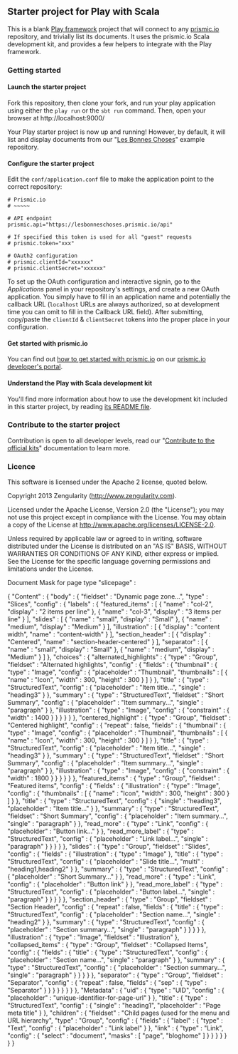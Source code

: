 ## Starter project for Play with Scala

This is a blank [Play framework](http://www.playframework.com) project that will connect to any [prismic.io](https://prismic.io) repository, and trivially list its documents. It uses the prismic.io Scala development kit, and provides a few helpers to integrate with the Play framework.

### Getting started

#### Launch the starter project

Fork this repository, then clone your fork, and run your play application using either the `play run` or the `sbt run` command. Then, open your browser at http://localhost:9000/

Your Play starter project is now up and running! However, by default, it will list and display documents from our "[Les Bonnes Choses](http://lesbonneschoses.prismic.me)" example repository.

#### Configure the starter project

Edit the `conf/application.conf` file to make the application point to the correct repository:

```
# Prismic.io
# ~~~~~

# API endpoint
prismic.api="https://lesbonneschoses.prismic.io/api"

# If specified this token is used for all "guest" requests
# prismic.token="xxx"

# OAuth2 configuration
# prismic.clientId="xxxxxx"
# prismic.clientSecret="xxxxxx"
```

To set up the OAuth configuration and interactive signin, go to the _Applications_ panel in your repository's settings, and create a new OAuth application. You simply have to fill in an application name and potentially the callback URL (`localhost` URLs are always authorized, so at development time you can omit to fill in the Callback URL field). After submitting, copy/paste the `clientId` & `clientSecret` tokens into the proper place in your configuration.

#### Get started with prismic.io

You can find out [how to get started with prismic.io](https://developers.prismic.io/documentation/UjBaQsuvzdIHvE4D/getting-started) on our [prismic.io developer's portal](https://developers.prismic.io/).

#### Understand the Play with Scala development kit

You'll find more information about how to use the development kit included in this starter project, by reading [its README file](https://github.com/prismicio/scala-kit/blob/master/README.md).

### Contribute to the starter project

Contribution is open to all developer levels, read our "[Contribute to the official kits](https://developers.prismic.io/documentation/UszOeAEAANUlwFpp/contribute-to-the-official-kits)" documentation to learn more.

### Licence

This software is licensed under the Apache 2 license, quoted below.

Copyright 2013 Zengularity (http://www.zengularity.com).

Licensed under the Apache License, Version 2.0 (the "License"); you may not use this project except in compliance with the License. You may obtain a copy of the License at http://www.apache.org/licenses/LICENSE-2.0.

Unless required by applicable law or agreed to in writing, software distributed under the License is distributed on an "AS IS" BASIS, WITHOUT WARRANTIES OR CONDITIONS OF ANY KIND, either express or implied. See the License for the specific language governing permissions and limitations under the License.


Document Mask for page type "slicepage" : 

{
  "Content" : {
    "body" : {
      "fieldset" : "Dynamic page zone...",
      "type" : "Slices",
      "config" : {
        "labels" : {
          "featured_items" : [ {
            "name" : "col-2",
            "display" : "2 items per line"
          }, {
            "name" : "col-3",
            "display" : "3 items per line"
          } ],
          "slides" : [ {
            "name" : "small",
            "display" : "Small"
          }, {
            "name" : "medium",
            "display" : "Medium"
          } ],
          "illustration" : [ {
            "display" : "content width",
            "name" : "content-width"
          } ],
          "section_header" : [ {
            "display" : "Centered",
            "name" : "section-header-centered"
          } ],
          "separator" : [ {
            "name" : "small",
            "display" : "Small"
          }, {
            "name" : "medium",
            "display" : "Medium"
          } ]
        },
        "choices" : {
          "alternated_highlights" : {
            "type" : "Group",
            "fieldset" : "Alternated highlights",
            "config" : {
              "fields" : {
                "thumbnail" : {
                  "type" : "Image",
                  "config" : {
                    "placeholder" : "Thumbnail",
                    "thumbnails" : [ {
                      "name" : "Icon",
                      "width" : 300,
                      "height" : 300
                    } ]
                  }
                },
                "title" : {
                  "type" : "StructuredText",
                  "config" : {
                    "placeholder" : "Item title...",
                    "single" : "heading3"
                  }
                },
                "summary" : {
                  "type" : "StructuredText",
                  "fieldset" : "Short Summary",
                  "config" : {
                    "placeholder" : "Item summary...",
                    "single" : "paragraph"
                  }
                },
                "illustration" : {
                  "type" : "Image",
                  "config" : {
                    "constraint" : {
                      "width" : 1400
                    }
                  }
                }
              }
            }
          },
          "centered_highlight" : {
            "type" : "Group",
            "fieldset" : "Centered highlight",
            "config" : {
              "repeat" : false,
              "fields" : {
                "thumbnail" : {
                  "type" : "Image",
                  "config" : {
                    "placeholder" : "Thumbnail",
                    "thumbnails" : [ {
                      "name" : "Icon",
                      "width" : 300,
                      "height" : 300
                    } ]
                  }
                },
                "title" : {
                  "type" : "StructuredText",
                  "config" : {
                    "placeholder" : "Item title...",
                    "single" : "heading3"
                  }
                },
                "summary" : {
                  "type" : "StructuredText",
                  "fieldset" : "Short Summary",
                  "config" : {
                    "placeholder" : "Item summary...",
                    "single" : "paragraph"
                  }
                },
                "illustration" : {
                  "type" : "Image",
                  "config" : {
                    "constraint" : {
                      "width" : 1800
                    }
                  }
                }
              }
            }
          },
          "featured_items" : {
            "type" : "Group",
            "fieldset" : "Featured items",
            "config" : {
              "fields" : {
                "illustration" : {
                  "type" : "Image",
                  "config" : {
                    "thumbnails" : [ {
                      "name" : "Icon",
                      "width" : 300,
                      "height" : 300
                    } ]
                  }
                },
                "title" : {
                  "type" : "StructuredText",
                  "config" : {
                    "single" : "heading3",
                    "placeholder" : "Item title..."
                  }
                },
                "summary" : {
                  "type" : "StructuredText",
                  "fieldset" : "Short Summary",
                  "config" : {
                    "placeholder" : "Item summary...",
                    "single" : "paragraph"
                  }
                },
                "read_more" : {
                  "type" : "Link",
                  "config" : {
                    "placeholder" : "Button link..."
                  }
                },
                "read_more_label" : {
                  "type" : "StructuredText",
                  "config" : {
                    "placeholder" : "Link label...",
                    "single" : "paragraph"
                  }
                }
              }
            }
          },
          "slides" : {
            "type" : "Group",
            "fieldset" : "Slides",
            "config" : {
              "fields" : {
                "illustration" : {
                  "type" : "Image"
                },
                "title" : {
                  "type" : "StructuredText",
                  "config" : {
                    "placeholder" : "Slide title...",
                    "multi" : "heading1,heading2"
                  }
                },
                "summary" : {
                  "type" : "StructuredText",
                  "config" : {
                    "placeholder" : "Short Summary..."
                  }
                },
                "read_more" : {
                  "type" : "Link",
                  "config" : {
                    "placeholder" : "Button link"
                  }
                },
                "read_more_label" : {
                  "type" : "StructuredText",
                  "config" : {
                    "placeholder" : "Button label...",
                    "single" : "paragraph"
                  }
                }
              }
            }
          },
          "section_header" : {
            "type" : "Group",
            "fieldset" : "Section Header",
            "config" : {
              "repeat" : false,
              "fields" : {
                "title" : {
                  "type" : "StructuredText",
                  "config" : {
                    "placeholder" : "Section name...",
                    "single" : "heading2"
                  }
                },
                "summary" : {
                  "type" : "StructuredText",
                  "config" : {
                    "placeholder" : "Section summary...",
                    "single" : "paragraph"
                  }
                }
              }
            }
          },
          "illustration" : {
            "type" : "Image",
            "fieldset" : "Illustration"
          },
          "collapsed_items" : {
            "type" : "Group",
            "fieldset" : "Collapsed Items",
            "config" : {
              "fields" : {
                "title" : {
                  "type" : "StructuredText",
                  "config" : {
                    "placeholder" : "Section name...",
                    "single" : "paragraph"
                  }
                },
                "summary" : {
                  "type" : "StructuredText",
                  "config" : {
                    "placeholder" : "Section summary...",
                    "single" : "paragraph"
                  }
                }
              }
            }
          },
          "separator" : {
            "type" : "Group",
            "fieldset" : "Separator",
            "config" : {
              "repeat" : false,
              "fields" : {
                "sep" : {
                  "type" : "Separator"
                }
              }
            }
          }
        }
      }
    }
  },
  "Metadata" : {
    "uid" : {
      "type" : "UID",
      "config" : {
        "placeholder" : "unique-identifier-for-page-url"
      }
    },
    "title" : {
      "type" : "StructuredText",
      "config" : {
        "single" : "heading1",
        "placeholder" : "Page meta title"
      }
    },
    "children" : {
      "fieldset" : "Child pages (used for the menu and URL hierarchy",
      "type" : "Group",
      "config" : {
        "fields" : {
          "label" : {
            "type" : "Text",
            "config" : {
              "placeholder" : "Link label"
            }
          },
          "link" : {
            "type" : "Link",
            "config" : {
              "select" : "document",
              "masks" : [ "page", "bloghome" ]
            }
          }
        }
      }
    }
  }
}